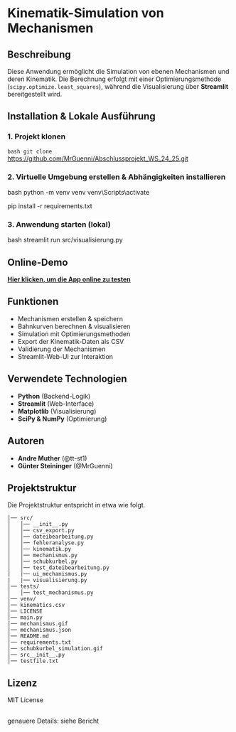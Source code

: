 # Kinematik-Simulation von Mechanismen

## Beschreibung
Diese Anwendung ermöglicht die Simulation von ebenen Mechanismen und deren Kinematik.
Die Berechnung erfolgt mit einer Optimierungsmethode (`scipy.optimize.least_squares`), während die Visualisierung über **Streamlit** bereitgestellt wird.

## Installation & Lokale Ausführung

### 1. Projekt klonen
`bash
git clone` https://github.com/MrGuenni/Abschlussprojekt_WS_24_25.git


### 2. Virtuelle Umgebung erstellen & Abhängigkeiten installieren
bash
python -m venv venv
venv\Scripts\activate

pip install -r requirements.txt


### 3. Anwendung starten (lokal)
bash
streamlit run src/visualisierung.py


## **Online-Demo**
**[Hier klicken, um die App online zu testen](https://abschlussprojektws2425-v7ij3cuvrdqrpv2vmnyy6b.streamlit.app/)**  

## **Funktionen**
- Mechanismen erstellen & speichern  
- Bahnkurven berechnen & visualisieren  
- Simulation mit Optimierungsmethoden  
- Export der Kinematik-Daten als CSV  
- Validierung der Mechanismen  
- Streamlit-Web-UI zur Interaktion  

## **Verwendete Technologien**
- **Python** (Backend-Logik)
- **Streamlit** (Web-Interface)
- **Matplotlib** (Visualisierung)
- **SciPy & NumPy** (Optimierung)

## **Autoren**
- **Andre Muther** (@tt-st1)
- **Günter Steininger** (@MrGuenni)

## **Projektstruktur**
Die Projektstruktur entspricht in etwa wie folgt.

````ABSSCHLUSSPROJEKT_WS_24_25/
│── src/
│   │── __init__.py
│   │── csv_export.py
│   │── dateibearbeitung.py
│   │── fehleranalyse.py
│   │── kinematik.py
│   │── mechanismus.py
│   │── schubkurbel.py
│   │── test_dateibearbeitung.py
|   |── ui_mechanismus.py
|   |── visualisierung.py
│── tests/
│   │── test_mechanismus.py
│── venv/
│── kinematics.csv
│── LICENSE
│── main.py
|── mechanismus.gif
│── mechanismus.json
│── README.md
│── requirements.txt
│── schubkurbel_simulation.gif
│── src__init__.py
│── testfile.txt
````


## **Lizenz**
MIT License

##
genauere Details: siehe Bericht